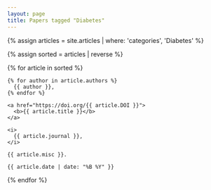 ```yaml
---
layout: page
title: Papers tagged "Diabetes"
---
```


{% assign articles = site.articles | where: 'categories', 'Diabetes' %}

{% assign sorted = articles | reverse %}

{% for article in sorted %}
  <div class="journal-item my-4">

    {% for author in article.authors %}
      {{ author }}, 
    {% endfor %}

    <a href="https://doi.org/{{ article.DOI }}">
      <b>{{ article.title }}</b>
    </a>

    <i>
      {{ article.journal }},
    </i>

    {{ article.misc }}.

    {{ article.date | date: "%B %Y" }}

  </div>

{% endfor %}
